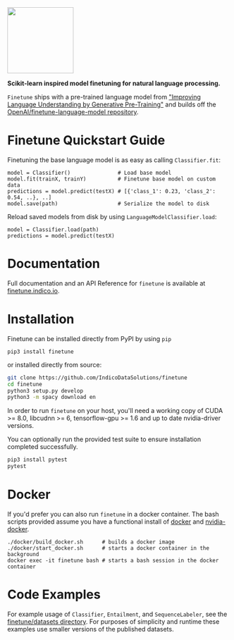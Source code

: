 <img src="https://i.imgur.com/kYL058E.png" height="150px">

**Scikit-learn inspired model finetuning for natural language processing.**

`Finetune` ships with a pre-trained language model
from ["Improving Language Understanding by Generative Pre-Training"](https://s3-us-west-2.amazonaws.com/openai-assets/research-covers/language-unsupervised/language_understanding_paper.pdf)
and builds off the [OpenAI/finetune-language-model repository](https://github.com/openai/finetune-transformer-lm).

Finetune Quickstart Guide
=========================

Finetuning the base language model is as easy as calling `Classifier.fit`:

```python3
model = Classifier()               # Load base model
model.fit(trainX, trainY)          # Finetune base model on custom data
predictions = model.predict(testX) # [{'class_1': 0.23, 'class_2': 0.54, ..}, ..]
model.save(path)                   # Serialize the model to disk
```

Reload saved models from disk by using `LanguageModelClassifier.load`:

```
model = Classifier.load(path)
predictions = model.predict(testX)
```

Documentation
=============
Full documentation and an API Reference for `finetune` is available at [finetune.indico.io](https://finetune.indico.io).


Installation
============
Finetune can be installed directly from PyPI by using `pip`

```
pip3 install finetune
```

or installed directly from source:

```bash
git clone https://github.com/IndicoDataSolutions/finetune
cd finetune
python3 setup.py develop
python3 -m spacy download en
```

In order to run `finetune` on your host, you'll need a working copy of CUDA >= 8.0, libcudnn >= 6, tensorflow-gpu >= 1.6 and up to date nvidia-driver versions.

You can optionally run the provided test suite to ensure installation completed successfully.

```bash
pip3 install pytest
pytest
```


Docker
=======

If you'd prefer you can also run `finetune` in a docker container. The bash scripts provided assume you have a functional install of [docker](https://docs.docker.com/install/) and [nvidia-docker](https://github.com/nvidia/nvidia-docker/wiki/Installation-(version-2.0)).

```
./docker/build_docker.sh      # builds a docker image
./docker/start_docker.sh      # starts a docker container in the background
docker exec -it finetune bash # starts a bash session in the docker container
```

Code Examples
=============
For example usage of `Classifier`, `Entailment`, and `SequenceLabeler`, see the [finetune/datasets directory](https://github.com/IndicoDataSolutions/finetune/tree/master/finetune/datasets).  For purposes of simplicity and runtime these examples use smaller versions of the published datasets.
